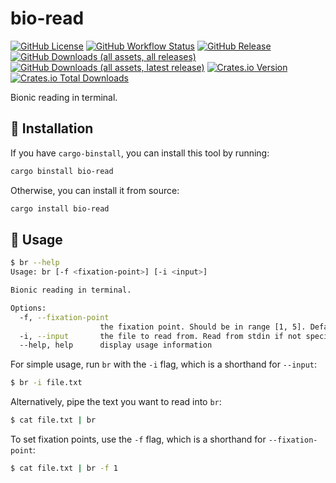 # bio-read

[![GitHub License](https://img.shields.io/github/license/PRO-2684/bio-read?logo=opensourceinitiative)](https://github.com/PRO-2684/bio-read/blob/main/LICENSE)
[![GitHub Workflow Status](https://img.shields.io/github/actions/workflow/status/PRO-2684/bio-read/release.yml?branch=main&logo=githubactions)](https://github.com/PRO-2684/bio-read/blob/main/.github/workflows/release.yml)
[![GitHub Release](https://img.shields.io/github/v/release/PRO-2684/bio-read?logo=githubactions)](https://github.com/PRO-2684/bio-read/releases)
[![GitHub Downloads (all assets, all releases)](https://img.shields.io/github/downloads/PRO-2684/bio-read/total?logo=github)](https://github.com/PRO-2684/bio-read/releases)
[![GitHub Downloads (all assets, latest release)](https://img.shields.io/github/downloads/PRO-2684/bio-read/latest/total?logo=github)](https://github.com/PRO-2684/bio-read/releases/latest)
[![Crates.io Version](https://img.shields.io/crates/v/bio-read?logo=rust)](https://crates.io/crates/bio-read)
[![Crates.io Total Downloads](https://img.shields.io/crates/d/bio-read?logo=rust)](https://crates.io/crates/bio-read)

Bionic reading in terminal.

## 🚀 Installation

If you have `cargo-binstall`, you can install this tool by running:

```bash
cargo binstall bio-read
```

Otherwise, you can install it from source:

```bash
cargo install bio-read
```

## 📖 Usage

```bash
$ br --help
Usage: br [-f <fixation-point>] [-i <input>]

Bionic reading in terminal.

Options:
  -f, --fixation-point
                    the fixation point. Should be in range [1, 5]. Default is 3.
  -i, --input       the file to read from. Read from stdin if not specified.
  --help, help      display usage information
```

For simple usage, run `br` with the `-i` flag, which is a shorthand for `--input`:

```bash
$ br -i file.txt
```

Alternatively, pipe the text you want to read into `br`:

```bash
$ cat file.txt | br
```

To set fixation points, use the `-f` flag, which is a shorthand for `--fixation-point`:

```bash
$ cat file.txt | br -f 1
```
